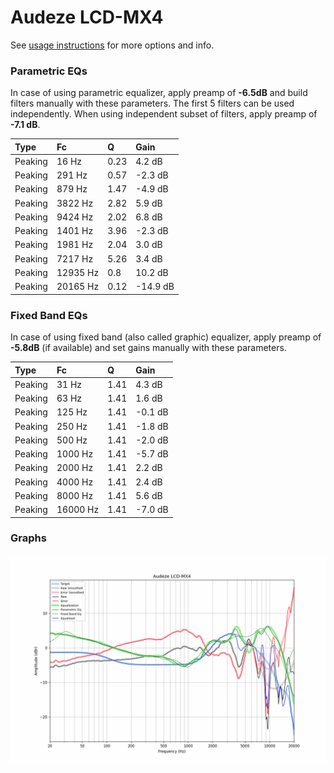 # Audeze LCD-MX4
See [usage instructions](https://github.com/jaakkopasanen/AutoEq#usage) for more options and info.

### Parametric EQs
In case of using parametric equalizer, apply preamp of **-6.5dB** and build filters manually
with these parameters. The first 5 filters can be used independently.
When using independent subset of filters, apply preamp of **-7.1 dB**.

| Type    | Fc       |    Q | Gain     |
|:--------|:---------|:-----|:---------|
| Peaking | 16 Hz    | 0.23 | 4.2 dB   |
| Peaking | 291 Hz   | 0.57 | -2.3 dB  |
| Peaking | 879 Hz   | 1.47 | -4.9 dB  |
| Peaking | 3822 Hz  | 2.82 | 5.9 dB   |
| Peaking | 9424 Hz  | 2.02 | 6.8 dB   |
| Peaking | 1401 Hz  | 3.96 | -2.3 dB  |
| Peaking | 1981 Hz  | 2.04 | 3.0 dB   |
| Peaking | 7217 Hz  | 5.26 | 3.4 dB   |
| Peaking | 12935 Hz | 0.8  | 10.2 dB  |
| Peaking | 20165 Hz | 0.12 | -14.9 dB |

### Fixed Band EQs
In case of using fixed band (also called graphic) equalizer, apply preamp of **-5.8dB**
(if available) and set gains manually with these parameters.

| Type    | Fc       |    Q | Gain    |
|:--------|:---------|:-----|:--------|
| Peaking | 31 Hz    | 1.41 | 4.3 dB  |
| Peaking | 63 Hz    | 1.41 | 1.6 dB  |
| Peaking | 125 Hz   | 1.41 | -0.1 dB |
| Peaking | 250 Hz   | 1.41 | -1.8 dB |
| Peaking | 500 Hz   | 1.41 | -2.0 dB |
| Peaking | 1000 Hz  | 1.41 | -5.7 dB |
| Peaking | 2000 Hz  | 1.41 | 2.2 dB  |
| Peaking | 4000 Hz  | 1.41 | 2.4 dB  |
| Peaking | 8000 Hz  | 1.41 | 5.6 dB  |
| Peaking | 16000 Hz | 1.41 | -7.0 dB |

### Graphs
![](./Audeze%20LCD-MX4.png)